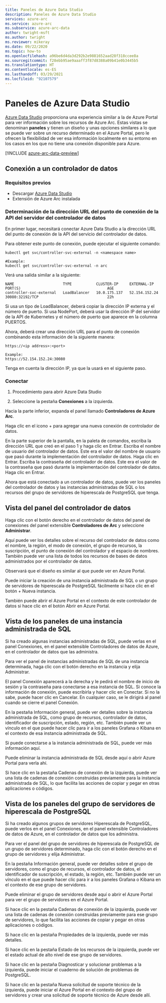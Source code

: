```yaml
---
title: Paneles de Azure Data Studio
description: Paneles de Azure Data Studio
services: azure-arc
ms.service: azure-arc
ms.subservice: azure-arc-data
author: twright-msft
ms.author: twright
ms.reviewer: mikeray
ms.date: 09/22/2020
ms.topic: how-to
ms.openlocfilehash: a96be6d4da3d292b2e9881652aad28f318ccee8a
ms.sourcegitcommit: f28ebb95ae9aaaff3f87d8388a09b41e0b3445b5
ms.translationtype: HT
ms.contentlocale: es-ES
ms.lasthandoff: 03/29/2021
ms.locfileid: "92107579"
---
```

# <a name="azure-data-studio-dashboards"></a>Paneles de Azure Data Studio

[Azure Data Studio](/sql/azure-data-studio/what-is) proporciona una experiencia similar a la de Azure Portal para ver información sobre los recursos de Azure Arc.  Estas vistas se denominan **paneles** y tienen un diseño y unas opciones similares a lo que se puede ver sobre un recurso determinado en el Azure Portal, pero le ofrecen la flexibilidad de ver esa información localmente en su entorno en los casos en los que no tiene una conexión disponible para Azure.

[!INCLUDE [azure-arc-data-preview](../../../includes/azure-arc-data-preview.md)]

## <a name="connecting-to-a-data-controller"></a>Conexión a un controlador de datos

### <a name="prerequisites"></a>Requisitos previos

- Descargar [Azure Data Studio](/sql/azure-data-studio/download-azure-data-studio)
- Extensión de Azure Arc instalada

### <a name="determine-the-data-controller-server-api-endpoint-url"></a>Determinación de la dirección URL del punto de conexión de la API del servidor del controlador de datos

En primer lugar, necesitará conectar Azure Data Studio a la dirección URL del punto de conexión de la API del servicio del controlador de datos.

Para obtener este punto de conexión, puede ejecutar el siguiente comando:

```console
kubectl get svc/controller-svc-external -n <namespace name>

#Example:
kubectl get svc/controller-svc-external -n arc
```

Verá una salida similar a la siguiente:

```console
NAME                      TYPE           CLUSTER-IP     EXTERNAL-IP      PORT(S)                                       AGE
controller-svc-external   LoadBalancer   10.0.175.137   52.154.152.24    30080:32192/TCP                               22h
```

Si usa un tipo de LoadBalancer, deberá copiar la dirección IP externa y el número de puerto. Si usa NodePort, deberá usar la dirección IP del servidor de la API de Kubernetes y el número de puerto que aparece en la columna PUERTOS.

Ahora, deberá crear una dirección URL para el punto de conexión combinando esta información de la siguiente manera:

```console
https://<ip address>:<port>

Example:
https://52.154.152.24:30080
```

Tenga en cuenta la dirección IP, ya que la usará en el siguiente paso.

### <a name="connect"></a>Conectar

1. Procedimiento para abrir Azure Data Studio

1. Seleccione la pestaña **Conexiones** a la izquierda.

Hacia la parte inferior, expanda el panel llamado **Controladores de Azure Arc**.

Haga clic en el icono + para agregar una nueva conexión de controlador de datos.

En la parte superior de la pantalla, en la paleta de comandos, escriba la dirección URL que creó en el paso 1 y haga clic en Entrar.
Escriba el nombre de usuario del controlador de datos.  Este era el valor del nombre de usuario que pasó durante la implementación del controlador de datos.  Haga clic en Entrar.
Escriba la contraseña del controlador de datos.  Este era el valor de la contraseña que pasó durante la implementación del controlador de datos. Haga clic en Entrar.

Ahora que está conectado a un controlador de datos, puede ver los paneles del controlador de datos y las instancias administradas de SQL o los recursos del grupo de servidores de hiperescala de PostgreSQL que tenga.

## <a name="view-the-data-controller-dashboard"></a>Vista del panel del controlador de datos

Haga clic con el botón derecho en el controlador de datos del panel de conexiones del panel extensible **Controladores de Arc** y seleccione **Administrar**.

Aquí puede ver los detalles sobre el recurso del controlador de datos como el nombre, la región, el modo de conexión, el grupo de recursos, la suscripción, el punto de conexión del controlador y el espacio de nombres.  También puede ver una lista de todos los recursos de bases de datos administrados por el controlador de datos.

Observará que el diseño es similar al que puede ver en Azure Portal.

Puede iniciar la creación de una instancia administrada de SQL o un grupo de servidores de hiperescala de PostgreSQL fácilmente si hace clic en el botón + Nueva instancia.

También puede abrir el Azure Portal en el contexto de este controlador de datos si hace clic en el botón Abrir en Azure Portal.

## <a name="view-the-sql-managed-instance-dashboards"></a>Vista de los paneles de una instancia administrada de SQL

Si ha creado algunas instancias administradas de SQL, puede verlas en el panel Conexiones, en el panel extensible Controladores de datos de Azure, en el controlador de datos que las administra.

Para ver el panel de instancias administradas de SQL de una instancia determinada, haga clic con el botón derecho en la instancia y elija Administrar.

El panel Conexión aparecerá a la derecha y le pedirá el nombre de inicio de sesión y la contraseña para conectarse a esa instancia de SQL. Si conoce la información de conexión, puede escribirla y hacer clic en Conectar.  Si no la sabe, puede hacer clic en Cancelar.  En cualquier caso, se le dirigirá al panel cuando se cierre el panel Conexión.

En la pestaña Información general, puede ver detalles sobre la instancia administrada de SQL, como grupo de recursos, controlador de datos, identificador de suscripción, estado, región, etc.  También puede ver un vínculo en el que puede hacer clic para ir a los paneles Grafana o Kibana en el contexto de esa instancia administrada de SQL.

Si puede conectarse a la instancia administrada de SQL, puede ver más información aquí.

Puede eliminar la instancia administrada de SQL desde aquí o abrir Azure Portal para verla ahí.

Si hace clic en la pestaña Cadenas de conexión de la izquierda, puede ver una lista de cadenas de conexión construidas previamente para la instancia administrada de SQL, lo que facilita las acciones de copiar y pegar en otras aplicaciones o códigos.

## <a name="view-the-postgresql-hyperscale-server-group-dashboards"></a>Vista de los paneles del grupo de servidores de hiperescala de PostgreSQL

Si ha creado algunos grupos de servidores Hiperescala de PostgreSQL, puede verlos en el panel Conexiones, en el panel extensible Controladores de datos de Azure, en el controlador de datos que los administra.

Para ver el panel del grupo de servidores de hiperescala de PostgreSQL de un grupo de servidores determinado, haga clic con el botón derecho en el grupo de servidores y elija Administrar.

En la pestaña Información general, puede ver detalles sobre el grupo de servidores, como el grupo de recursos, el controlador de datos, el identificador de suscripción, el estado, la región, etc.  También puede ver un vínculo en el que puede hacer clic para ir a los paneles Grafana o Kibana en el contexto de ese grupo de servidores.

Puede eliminar el grupo de servidores desde aquí o abrir el Azure Portal para ver el grupo de servidores en el Azure Portal.

Si hace clic en la pestaña Cadenas de conexión de la izquierda, puede ver una lista de cadenas de conexión construidas previamente para ese grupo de servidores, lo que facilita las acciones de copiar y pegar en otras aplicaciones o códigos.

Si hace clic en la pestaña Propiedades de la izquierda, puede ver más detalles.

Si hace clic en la pestaña Estado de los recursos de la izquierda, puede ver el estado actual de alto nivel de ese grupo de servidores.

Si hace clic en la pestaña Diagnosticar y solucionar problemas a la izquierda, puede iniciar el cuaderno de solución de problemas de PostgreSQL.

Si hace clic en la pestaña Nueva solicitud de soporte técnico de la izquierda, puede iniciar el Azure Portal en el contexto del grupo de servidores y crear una solicitud de soporte técnico de Azure desde allí.